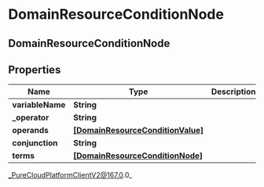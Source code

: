 # DomainResourceConditionNode

## DomainResourceConditionNode

## Properties

|Name | Type | Description | Notes|
|------------ | ------------- | ------------- | -------------|
| **variableName** | **String** |  | [optional] |
| **_operator** | **String** |  | [optional] |
| **operands** | [**[DomainResourceConditionValue]**]([DomainResourceConditionValue]) |  | [optional] |
| **conjunction** | **String** |  | [optional] |
| **terms** | [**[DomainResourceConditionNode]**]([DomainResourceConditionNode]) |  | [optional] |



_PureCloudPlatformClientV2@167.0.0_
